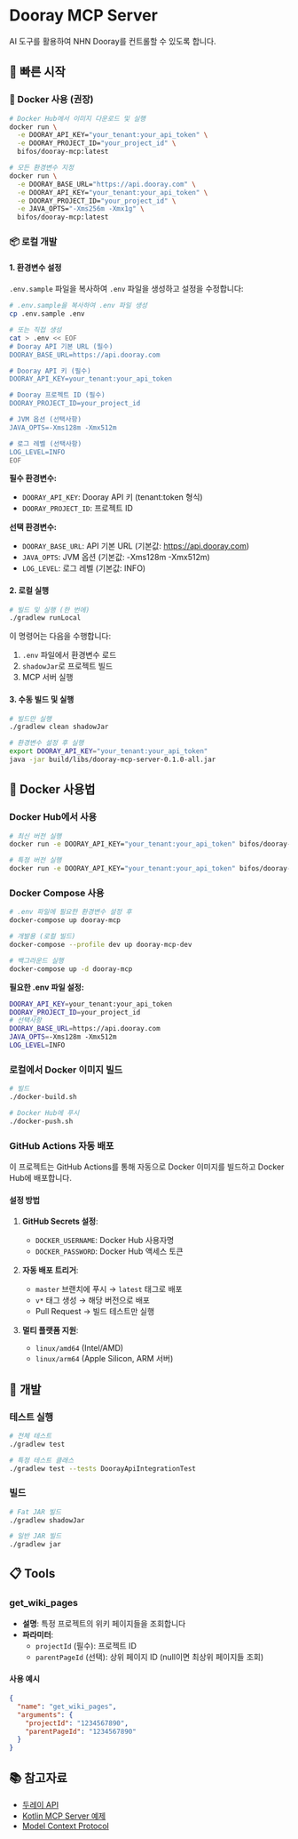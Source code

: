 # Dooray MCP Server

AI 도구를 활용하여 NHN Dooray를 컨트롤할 수 있도록 합니다.

## 🚀 빠른 시작

### 🐳 Docker 사용 (권장)

```bash
# Docker Hub에서 이미지 다운로드 및 실행
docker run \
  -e DOORAY_API_KEY="your_tenant:your_api_token" \
  -e DOORAY_PROJECT_ID="your_project_id" \
  bifos/dooray-mcp:latest

# 모든 환경변수 지정
docker run \
  -e DOORAY_BASE_URL="https://api.dooray.com" \
  -e DOORAY_API_KEY="your_tenant:your_api_token" \
  -e DOORAY_PROJECT_ID="your_project_id" \
  -e JAVA_OPTS="-Xms256m -Xmx1g" \
  bifos/dooray-mcp:latest
```

### 📦 로컬 개발

#### 1. 환경변수 설정

`.env.sample` 파일을 복사하여 `.env` 파일을 생성하고 설정을 수정합니다:

```bash
# .env.sample을 복사하여 .env 파일 생성
cp .env.sample .env

# 또는 직접 생성
cat > .env << EOF
# Dooray API 기본 URL (필수)
DOORAY_BASE_URL=https://api.dooray.com

# Dooray API 키 (필수)
DOORAY_API_KEY=your_tenant:your_api_token

# Dooray 프로젝트 ID (필수)
DOORAY_PROJECT_ID=your_project_id

# JVM 옵션 (선택사항)
JAVA_OPTS=-Xms128m -Xmx512m

# 로그 레벨 (선택사항)
LOG_LEVEL=INFO
EOF
```

**필수 환경변수:**

- `DOORAY_API_KEY`: Dooray API 키 (tenant:token 형식)
- `DOORAY_PROJECT_ID`: 프로젝트 ID

**선택 환경변수:**

- `DOORAY_BASE_URL`: API 기본 URL (기본값: https://api.dooray.com)
- `JAVA_OPTS`: JVM 옵션 (기본값: -Xms128m -Xmx512m)
- `LOG_LEVEL`: 로그 레벨 (기본값: INFO)

#### 2. 로컬 실행

```bash
# 빌드 및 실행 (한 번에)
./gradlew runLocal
```

이 명령어는 다음을 수행합니다:

1. `.env` 파일에서 환경변수 로드
2. `shadowJar`로 프로젝트 빌드
3. MCP 서버 실행

#### 3. 수동 빌드 및 실행

```bash
# 빌드만 실행
./gradlew clean shadowJar

# 환경변수 설정 후 실행
export DOORAY_API_KEY="your_tenant:your_api_token"
java -jar build/libs/dooray-mcp-server-0.1.0-all.jar
```

## 🐳 Docker 사용법

### Docker Hub에서 사용

```bash
# 최신 버전 실행
docker run -e DOORAY_API_KEY="your_tenant:your_api_token" bifos/dooray-mcp:latest

# 특정 버전 실행
docker run -e DOORAY_API_KEY="your_tenant:your_api_token" bifos/dooray-mcp:0.1.0
```

### Docker Compose 사용

```bash
# .env 파일에 필요한 환경변수 설정 후
docker-compose up dooray-mcp

# 개발용 (로컬 빌드)
docker-compose --profile dev up dooray-mcp-dev

# 백그라운드 실행
docker-compose up -d dooray-mcp
```

**필요한 .env 파일 설정:**

```bash
DOORAY_API_KEY=your_tenant:your_api_token
DOORAY_PROJECT_ID=your_project_id
# 선택사항
DOORAY_BASE_URL=https://api.dooray.com
JAVA_OPTS=-Xms128m -Xmx512m
LOG_LEVEL=INFO
```

### 로컬에서 Docker 이미지 빌드

```bash
# 빌드
./docker-build.sh

# Docker Hub에 푸시
./docker-push.sh
```

### GitHub Actions 자동 배포

이 프로젝트는 GitHub Actions를 통해 자동으로 Docker 이미지를 빌드하고 Docker Hub에 배포합니다.

#### 설정 방법

1. **GitHub Secrets 설정**:

   - `DOCKER_USERNAME`: Docker Hub 사용자명
   - `DOCKER_PASSWORD`: Docker Hub 액세스 토큰

2. **자동 배포 트리거**:

   - `master` 브랜치에 푸시 → `latest` 태그로 배포
   - `v*` 태그 생성 → 해당 버전으로 배포
   - Pull Request → 빌드 테스트만 실행

3. **멀티 플랫폼 지원**:
   - `linux/amd64` (Intel/AMD)
   - `linux/arm64` (Apple Silicon, ARM 서버)

## 🔧 개발

### 테스트 실행

```bash
# 전체 테스트
./gradlew test

# 특정 테스트 클래스
./gradlew test --tests DoorayApiIntegrationTest
```

### 빌드

```bash
# Fat JAR 빌드
./gradlew shadowJar

# 일반 JAR 빌드
./gradlew jar
```

## 📋 Tools

### get_wiki_pages

- **설명**: 특정 프로젝트의 위키 페이지들을 조회합니다
- **파라미터**:
  - `projectId` (필수): 프로젝트 ID
  - `parentPageId` (선택): 상위 페이지 ID (null이면 최상위 페이지들 조회)

#### 사용 예시

```json
{
  "name": "get_wiki_pages",
  "arguments": {
    "projectId": "1234567890",
    "parentPageId": "1234567890"
  }
}
```

## 📚 참고자료

- [두레이 API](https://helpdesk.dooray.com/share/pages/9wWo-xwiR66BO5LGshgVTg/2939987647631384419)
- [Kotlin MCP Server 예제](https://github.com/modelcontextprotocol/kotlin-sdk/blob/main/samples/weather-stdio-server/src/main/kotlin/io/modelcontextprotocol/sample/server/McpWeatherServer.kt)
- [Model Context Protocol](https://modelcontextprotocol.io/introduction)
